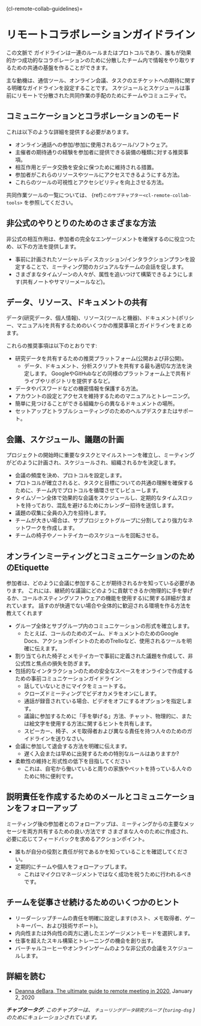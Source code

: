 (cl-remote-collab-guidelines)=
# リモートコラボレーションガイドライン

この文脈で ガイドラインは一連のルールまたはプロトコルであり、誰もが効果的かつ成功的なコラボレーションのために分散したチーム内で情報をやり取りするための共通の基盤を作ることができます。

主な動機は、通信ツール、オンライン会議、タスクのエチケットへの期待に関する明確なガイドラインを設定することです。 スケジュールとスケジュールは事前にリモートで分散された共同作業の手配のためにチームやコミュニティで。

## コミュニケーションとコラボレーションのモード
<!---Add details and more points point to other chapters for details--->

これは以下のような詳細を提供する必要があります。
- オンライン通話への参加/参加に使用されるツール/ソフトウェア。
- 主催者の期待通りの経験を参加者に提供できる装備の種類に対する推奨事項。
- 相互作用とデータ交換を安全に保つために維持される措置。
- 参加者がこれらのリソースやツールにアクセスできるようにする方法。
- これらのツールの可視性とアクセシビリティを向上させる方法。

共同作業ツールの一覧については、 {ref}`このサブチャプター<cl-remote-collab-tools>` を参照してください。

## 非公式のやりとりのためのさまざまな方法
<!---Add details and more points point to other chapters for details--->
非公式の相互作用は、参加者の完全なエンゲージメントを確保するのに役立つため、以下の方法を提供します。
- 事前に計画されたソーシャルディスカッション/インタラクションプランを設定することで、ミーティング間のカジュアルなチームの会話を促します。
- さまざまなタイムゾーンの人々が、属性を追いつけて構築できるようにします(共有ノートやサマリーメールなど)。

## データ、リソース、ドキュメントの共有
<!---Add details and more points point to other chapters for details--->
データ(研究データ、個人情報)、リソース(ツールと機器)、ドキュメント(ポリシー、マニュアル)を共有するためのいくつかの推奨事項とガイドラインをまとめます。

これらの推奨事項は以下のとおりです:
- 研究データを共有するための推奨プラットフォーム(公開および非公開)。
  - データ、ドキュメント、分析スクリプトを共有する最も適切な方法を決定します。 GoogleやGitHubなどの同様のプラットフォーム上で共有ドライブやリポジトリを提供するなど。
- データやパスワードなどの機密情報を保護する方法。
- アカウントの設定とアクセスを維持するためのマニュアルとトレーニング。
- 簡単に見つけることができる組織からの異なるドキュメントの場所。
- セットアップとトラブルシューティングのためのヘルプデスクまたはサポート。

## 会議、スケジュール、議題の計画
<!---Add details and more points point to other chapters for details--->
プロジェクトの開始時に重要なタスクとマイルストーンを確立し、ミーティングがどのように計画され、スケジュールされ、組織されるかを決定します。
- 会議の頻度を決め、プロトコルを設定します。
- プロトコルが確立されると、タスクと目標についての共通の理解を確保するために、チーム内でプロトコルを循環させてレビューします。
- タイムゾーン全体で効果的な会議をスケジュールし、定期的なタイムスロットを持っており、混乱を避けるためにカレンダー招待を送信します。
- 議題の収集に全員の入力を招待します。
- チームが大きい場合は、サブプロジェクトグループに分割してより強力なネットワークを作成します。
- チームの椅子やノートテイカーのスケジュールを回転させる。

## オンラインミーティングとコミュニケーションのためのEtiquette
<!---Add details and more points point to other chapters for details--->
参加者は、どのように会議に参加することが期待されるかを知っている必要があります。 これには、継続的な議論にどのように貢献できるか(物理的に手を挙げるか、コールホスティングソフトウェアの機能を使用する)に関する詳細が含まれています。 話すのが快適でない場合や全体的に歓迎される環境を作る方法を教えてくれます
- グループ全体とサブグループ内のコミュニケーションの形式を確立します。
  - たとえば、コールのためのズーム、ドキュメントのためのGoogle Docs、アクションポイントのためのTrelloなど、使用されるツールを明確に伝えます。
- 割り当てられた椅子とメモテイカーで事前に定義された議題を作成して、非公式性と焦点の損失を防ぎます。
- 包括的なインタラクションのための安全なスペースをオンラインで作成するための事前コミュニケーションガイドライン:
  - 話していないときにマイクをミュートする。
  - クローズドミーティングでビデオカメラをオンにします。
  - 通話が録音されている場合、ビデオをオフにするオプションを指定します。
  - 議論に参加するために「手を挙げる」方法、チャット、物理的に、または絵文字を使用する方法に関するヒントを共有します。
  - スピーカー、椅子、メモ取得者および異なる責任を持つ人々のためのガイドラインを送りなさい。
- 会議に参加して退会する方法を明確に伝えます。
  - 遅く入会または早めに出発するための特別なルールはありますか?
- 柔軟性の維持と形式性の低下を目指してください
  - これは、自宅から働いていると周りの家族やペットを持っている人々のために特に便利です。

## 説明責任を作成するためのメールとコミュニケーションをフォローアップ
<!---Add details and more points point to other chapters for details--->
ミーティング後の参加者とのフォローアップは、ミーティングからの主要なメッセージを両方共有するための良い方法です さまざまな人々のために作成され、必要に応じてフィードバックを求めるアクションポイント。
- 誰もが自分の役割と責任が何であるかを知っていることを確認してください。
- 定期的にチームや個人をフォローアップします。
  - これはマイクロマネージメントではなく成功を祝うために行われるべきです。

## チームを従事させ続けるためのいくつかのヒント
<!---Add details and more points point to other chapters for details--->
- リーダーシップチームの責任を明確に設定します(ホスト、メモ取得者、ゲートキーパー、および技術サポート)。
- 内向性または外向性の両方に適したエンゲージメントモードを選択します。
- 仕事を超えたスキル構築とトレーニングの機会を創り出す。
- バーチャルコーヒーやオンラインゲームのような非公式の会議をスケジュールします。

## 詳細を読む

- [Deanna deBara, The ultimate guide to remote meeting in 2020](https://slackhq.com/ultimate-guide-remote-meetings), January 2, 2020

***チャプタータグ**: このチャプターは、 `チューリングデータ研究グループ` (`turing-dsg` ) のためにキュレーションされています。*
